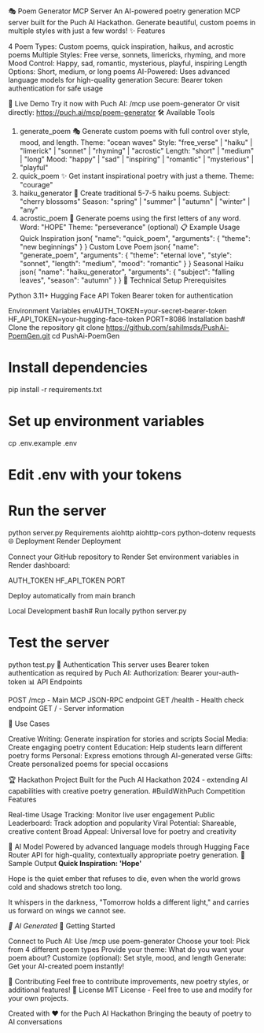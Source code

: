 🎭 Poem Generator MCP Server
An AI-powered poetry generation MCP server built for the Puch AI Hackathon. Generate beautiful, custom poems in multiple styles with just a few words!
✨ Features

4 Poem Types: Custom poems, quick inspiration, haikus, and acrostic poems
Multiple Styles: Free verse, sonnets, limericks, rhyming, and more
Mood Control: Happy, sad, romantic, mysterious, playful, inspiring
Length Options: Short, medium, or long poems
AI-Powered: Uses advanced language models for high-quality generation
Secure: Bearer token authentication for safe usage

🚀 Live Demo
Try it now with Puch AI:
/mcp use poem-generator
Or visit directly: https://puch.ai/mcp/poem-generator
🛠️ Available Tools
1. generate_poem 🎭
Generate custom poems with full control over style, mood, and length.
Theme: "ocean waves"
Style: "free_verse" | "haiku" | "limerick" | "sonnet" | "rhyming" | "acrostic"
Length: "short" | "medium" | "long"
Mood: "happy" | "sad" | "inspiring" | "romantic" | "mysterious" | "playful"
2. quick_poem ✨
Get instant inspirational poetry with just a theme.
Theme: "courage"
3. haiku_generator 🌸
Create traditional 5-7-5 haiku poems.
Subject: "cherry blossoms"
Season: "spring" | "summer" | "autumn" | "winter" | "any"
4. acrostic_poem 📝
Generate poems using the first letters of any word.
Word: "HOPE"
Theme: "perseverance" (optional)
📋 Example Usage
Quick Inspiration
json{
  "name": "quick_poem",
  "arguments": {
    "theme": "new beginnings"
  }
}
Custom Love Poem
json{
  "name": "generate_poem",
  "arguments": {
    "theme": "eternal love",
    "style": "sonnet",
    "length": "medium",
    "mood": "romantic"
  }
}
Seasonal Haiku
json{
  "name": "haiku_generator",
  "arguments": {
    "subject": "falling leaves",
    "season": "autumn"
  }
}
🔧 Technical Setup
Prerequisites

Python 3.11+
Hugging Face API Token
Bearer token for authentication

Environment Variables
envAUTH_TOKEN=your-secret-bearer-token
HF_API_TOKEN=your-hugging-face-token
PORT=8086
Installation
bash# Clone the repository
git clone https://github.com/sahilmsds/PushAi-PoemGen.git
cd PushAi-PoemGen

# Install dependencies
pip install -r requirements.txt

# Set up environment variables
cp .env.example .env
# Edit .env with your tokens

# Run the server
python server.py
Requirements
aiohttp
aiohttp-cors
python-dotenv
requests
🌐 Deployment
Render Deployment

Connect your GitHub repository to Render
Set environment variables in Render dashboard:

AUTH_TOKEN
HF_API_TOKEN
PORT


Deploy automatically from main branch

Local Development
bash# Run locally
python server.py

# Test the server
python test.py
🔐 Authentication
This server uses Bearer token authentication as required by Puch AI:
Authorization: Bearer your-auth-token
📊 API Endpoints

POST /mcp - Main MCP JSON-RPC endpoint
GET /health - Health check endpoint
GET / - Server information

🎯 Use Cases

Creative Writing: Generate inspiration for stories and scripts
Social Media: Create engaging poetry content
Education: Help students learn different poetry forms
Personal: Express emotions through AI-generated verse
Gifts: Create personalized poems for special occasions

🏆 Hackathon Project
Built for the Puch AI Hackathon 2024 - extending AI capabilities with creative poetry generation.
#BuildWithPuch
Competition Features

Real-time Usage Tracking: Monitor live user engagement
Public Leaderboard: Track adoption and popularity
Viral Potential: Shareable, creative content
Broad Appeal: Universal love for poetry and creativity

🤖 AI Model
Powered by advanced language models through Hugging Face Router API for high-quality, contextually appropriate poetry generation.
📝 Sample Output
**Quick Inspiration: 'Hope'**

Hope is the quiet ember
that refuses to die,
even when the world grows cold
and shadows stretch too long.

It whispers in the darkness,
"Tomorrow holds a different light,"
and carries us forward
on wings we cannot see.

*🤖 AI Generated*
🚀 Getting Started

Connect to Puch AI: Use /mcp use poem-generator
Choose your tool: Pick from 4 different poem types
Provide your theme: What do you want your poem about?
Customize (optional): Set style, mood, and length
Generate: Get your AI-created poem instantly!

🤝 Contributing
Feel free to contribute improvements, new poetry styles, or additional features!
📄 License
MIT License - Feel free to use and modify for your own projects.

Created with ❤️ for the Puch AI Hackathon
Bringing the beauty of poetry to AI conversations
